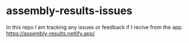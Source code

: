 # assembly-results-issues

In this repo I am tracking any issues or feedback if I recive from the app.
 https://assembly-results.netlify.app/
